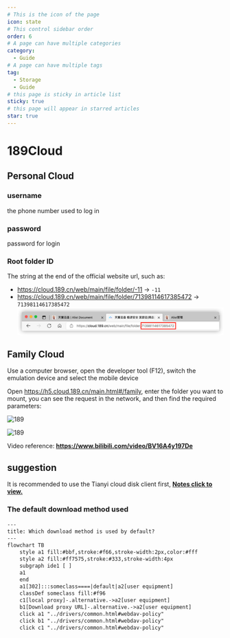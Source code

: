 ```yaml
---
# This is the icon of the page
icon: state
# This control sidebar order
order: 6
# A page can have multiple categories
category:
  - Guide
# A page can have multiple tags
tag:
  - Storage
  - Guide
# this page is sticky in article list
sticky: true
# this page will appear in starred articles
star: true
---
```


# 189Cloud



## **Personal Cloud**

### **username**
the phone number used to log in
### **password**
password for login
### **Root folder ID**
The string at the end of the official website url, such as:
- https://cloud.189.cn/web/main/file/folder/-11 -> `-11`
- https://cloud.189.cn/web/main/file/folder/71398114617385472 -> `71398114617385472`
![189](/img/drivers/189.png)



## **Family Cloud**

Use a computer browser, open the developer tool (F12), switch the emulation device and select the mobile device

Open https://h5.cloud.189.cn/main.html#/family, enter the folder you want to mount, you can see the request in the network, and then find the required parameters:

![189](/img/drivers/189/189-1.png)

![189](/img/drivers/189/189-2.png)

Video reference: **https://www.bilibili.com/video/BV16A4y197De**

## **suggestion**

It is recommended to use the Tianyi cloud disk client first, [**Notes click to view.**](../../faq/howto.md#when-adding-Tianyi-cloud-disk-client-storage-prompt-need-img-validate-code-verification-code)



### **The default download method used**

```mermaid
---
title: Which download method is used by default?
---
flowchart TB
    style a1 fill:#bbf,stroke:#f66,stroke-width:2px,color:#fff
    style a2 fill:#ff7575,stroke:#333,stroke-width:4px
    subgraph ide1 [ ]
    a1
    end
    a1[302]:::someclass====|default|a2[user equipment]
    classDef someclass fill:#f96
    c1[local proxy]-.alternative.->a2[user equipment]
    b1[Download proxy URL]-.alternative.->a2[user equipment]
    click a1 "../drivers/common.html#webdav-policy"
    click b1 "../drivers/common.html#webdav-policy"
    click c1 "../drivers/common.html#webdav-policy"
```

